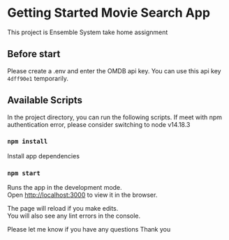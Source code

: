 # Getting Started Movie Search App

This project is Ensemble System take home assignment

## Before start

Please create a .env and enter the OMDB api key. You can use this api key `4dff90e1` temporarily.

## Available Scripts

In the project directory, you can run the following scripts. If meet with npm authentication error, please consider switching to node v14.18.3

### `npm install`

Install app dependencies

### `npm start`

Runs the app in the development mode.\
Open [http://localhost:3000](http://localhost:3000) to view it in the browser.

The page will reload if you make edits.\
You will also see any lint errors in the console.

Please let me know if you have any questions
Thank you
